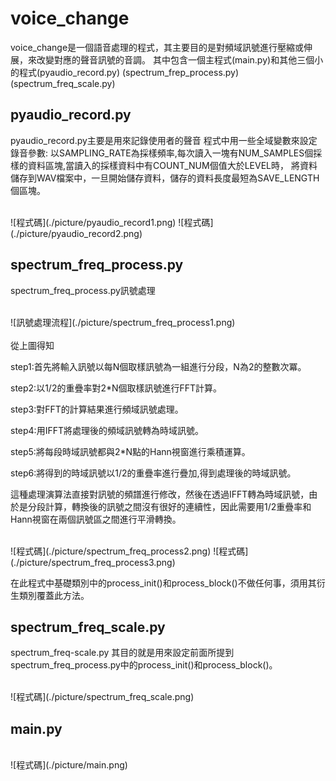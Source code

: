 voice_change
============
voice_change是一個語音處理的程式，其主要目的是對頻域訊號進行壓縮或伸展，來改變對應的聲音訊號的音調。
其中包含一個主程式(main.py)和其他三個小的程式(pyaudio_record.py) (spectrum_frep_process.py) (spectrum_freq_scale.py)

pyaudio_record.py
-----------------
pyaudio_record.py主要是用來記錄使用者的聲音
程式中用一些全域變數來設定錄音參數:
以SAMPLING_RATE為採樣頻率,每次讀入一塊有NUM_SAMPLES個採樣的資料區塊,當讀入的採樣資料中有COUNT_NUM個值大於LEVEL時，
將資料儲存到WAV檔案中，一旦開始儲存資料，儲存的資料長度最短為SAVE_LENGTH個區塊。

<br>
![程式碼](./picture/pyaudio_record1.png)
![程式碼](./picture/pyaudio_record2.png)
<br>

spectrum_freq_process.py
------------------------
spectrum_freq_process.py訊號處理

<br>
![訊號處理流程](./picture/spectrum_freq_process1.png)
<br>

<br>
從上圖得知

step1:首先將輸入訊號以每N個取樣訊號為一組進行分段，N為2的整數次冪。

step2:以1/2的重疊率對2*N個取樣訊號進行FFT計算。

step3:對FFT的計算結果進行頻域訊號處理。

step4:用IFFT將處理後的頻域訊號轉為時域訊號。

step5:將每段時域訊號都與2*N點的Hann視窗進行乘積運算。

step6:將得到的時域訊號以1/2的重疊率進行疊加,得到處理後的時域訊號。

這種處理演算法直接對訊號的頻譜進行修改，然後在透過IFFT轉為時域訊號，由於是分段計算，轉換後的訊號之間沒有很好的連續性，因此需要用1/2重疊率和Hann視窗在兩個訊號區之間進行平滑轉換。
<br>

<br>
![程式碼](./picture/spectrum_freq_process2.png)
![程式碼](./picture/spectrum_freq_process3.png)
<br>

在此程式中基礎類別中的process_init()和process_block()不做任何事，須用其衍生類別覆蓋此方法。

spectrum_freq_scale.py
----------------------

spectrum_freq-scale.py 其目的就是用來設定前面所提到spectrum_freq_process.py中的process_init()和process_block()。

<br>
![程式碼](./picture/spectrum_freq_scale.png)
<br>

main.py
--------
<br>
![程式碼](./picture/main.png)
<br>
